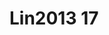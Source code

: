 <a name="material" />

# Lin2013 17
<script type="application/ld+json">
  {
    "@context": "https://schema.org/",
    "@type": "ChemicalSubstance",
    "http://purl.org/dc/terms/conformsTo":
      {
        "@type": "CreativeWork",
        "@id": "https://bioschemas.org/profiles/ChemicalSubstance/0.4-RELEASE/"
      },
    "@id": "https://egonw.github.io/nanowiki/nanowiki464.html#material",
    "name": "Lin2013 17",
    "sameAs": "http://127.0.0.1/mediawiki/index.php/Special:URIResolver/Lin2013_17"
  }
</script>

